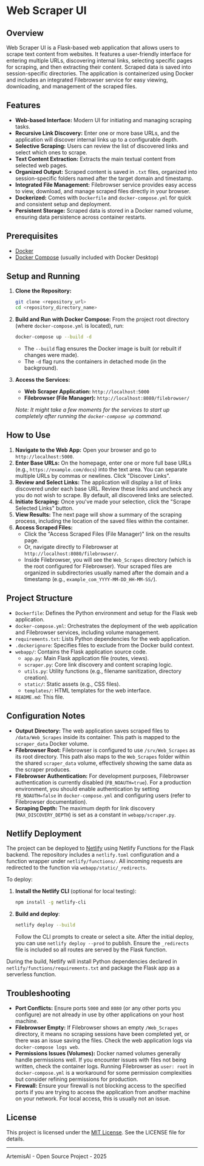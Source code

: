# Web Scraper UI

## Overview

Web Scraper UI is a Flask-based web application that allows users to scrape text content from websites. It features a user-friendly interface for entering multiple URLs, discovering internal links, selecting specific pages for scraping, and then extracting their content. Scraped data is saved into session-specific directories. The application is containerized using Docker and includes an integrated Filebrowser service for easy viewing, downloading, and management of the scraped files.

## Features

*   **Web-based Interface:** Modern UI for initiating and managing scraping tasks.
*   **Recursive Link Discovery:** Enter one or more base URLs, and the application will discover internal links up to a configurable depth.
*   **Selective Scraping:** Users can review the list of discovered links and select which ones to scrape.
*   **Text Content Extraction:** Extracts the main textual content from selected web pages.
*   **Organized Output:** Scraped content is saved in `.txt` files, organized into session-specific folders named after the target domain and timestamp.
*   **Integrated File Management:** Filebrowser service provides easy access to view, download, and manage scraped files directly in your browser.
*   **Dockerized:** Comes with `Dockerfile` and `docker-compose.yml` for quick and consistent setup and deployment.
*   **Persistent Storage:** Scraped data is stored in a Docker named volume, ensuring data persistence across container restarts.

## Prerequisites

*   [Docker](https://www.docker.com/get-started)
*   [Docker Compose](https://docs.docker.com/compose/install/) (usually included with Docker Desktop)

## Setup and Running

1.  **Clone the Repository:**
    ```bash
    git clone <repository_url>
    cd <repository_directory_name>
    ```

2.  **Build and Run with Docker Compose:**
    From the project root directory (where `docker-compose.yml` is located), run:
    ```bash
    docker-compose up --build -d
    ```
    *   The `--build` flag ensures the Docker image is built (or rebuilt if changes were made).
    *   The `-d` flag runs the containers in detached mode (in the background).

3.  **Access the Services:**
    *   **Web Scraper Application:** `http://localhost:5000`
    *   **Filebrowser (File Manager):** `http://localhost:8080/filebrowser/`

    *Note: It might take a few moments for the services to start up completely after running the `docker-compose up` command.*

## How to Use

1.  **Navigate to the Web App:** Open your browser and go to `http://localhost:5000`.
2.  **Enter Base URLs:** On the homepage, enter one or more full base URLs (e.g., `https://example.com/docs`) into the text area. You can separate multiple URLs by commas or newlines. Click "Discover Links".
3.  **Review and Select Links:** The application will display a list of links discovered under each base URL. Review these links and uncheck any you do not wish to scrape. By default, all discovered links are selected.
4.  **Initiate Scraping:** Once you've made your selection, click the "Scrape Selected Links" button.
5.  **View Results:** The next page will show a summary of the scraping process, including the location of the saved files within the container.
6.  **Access Scraped Files:**
    *   Click the "Access Scraped Files (File Manager)" link on the results page.
    *   Or, navigate directly to Filebrowser at `http://localhost:8080/filebrowser/`.
    *   Inside Filebrowser, you will see the `Web_Scrapes` directory (which is the root configured for Filebrowser). Your scraped files are organized in subdirectories usually named after the domain and a timestamp (e.g., `example_com_YYYY-MM-DD_HH-MM-SS/`).

## Project Structure

*   `Dockerfile`: Defines the Python environment and setup for the Flask web application.
*   `docker-compose.yml`: Orchestrates the deployment of the web application and Filebrowser services, including volume management.
*   `requirements.txt`: Lists Python dependencies for the web application.
*   `.dockerignore`: Specifies files to exclude from the Docker build context.
*   `webapp/`: Contains the Flask application source code.
    *   `app.py`: Main Flask application file (routes, views).
    *   `scraper.py`: Core link discovery and content scraping logic.
    *   `utils.py`: Utility functions (e.g., filename sanitization, directory creation).
    *   `static/`: Static assets (e.g., CSS files).
    *   `templates/`: HTML templates for the web interface.
*   `README.md`: This file.

## Configuration Notes

*   **Output Directory:** The web application saves scraped files to `/data/Web_Scrapes` inside its container. This path is mapped to the `scraper_data` Docker volume.
*   **Filebrowser Root:** Filebrowser is configured to use `/srv/Web_Scrapes` as its root directory. This path also maps to the `Web_Scrapes` folder within the shared `scraper_data` volume, effectively showing the same data as the scraper produces.
*   **Filebrowser Authentication:** For development purposes, Filebrowser authentication is currently disabled (`FB_NOAUTH=true`). For a production environment, you should enable authentication by setting `FB_NOAUTH=false` in `docker-compose.yml` and configuring users (refer to Filebrowser documentation).
*   **Scraping Depth:** The maximum depth for link discovery (`MAX_DISCOVERY_DEPTH`) is set as a constant in `webapp/scraper.py`.

## Netlify Deployment

The project can be deployed to [Netlify](https://www.netlify.com/) using Netlify Functions for the Flask backend. The repository includes a `netlify.toml` configuration and a function wrapper under `netlify/functions/`.
All incoming requests are redirected to the function via `webapp/static/_redirects`.

To deploy:

1. **Install the Netlify CLI** (optional for local testing):
   ```bash
   npm install -g netlify-cli
   ```
2. **Build and deploy**:
   ```bash
   netlify deploy --build
   ```
   Follow the CLI prompts to create or select a site. After the initial deploy, you can use `netlify deploy --prod` to publish.
   Ensure the `_redirects` file is included so all routes are served by the Flask function.

During the build, Netlify will install Python dependencies declared in `netlify/functions/requirements.txt` and package the Flask app as a serverless function.

## Troubleshooting

*   **Port Conflicts:** Ensure ports `5000` and `8080` (or any other ports you configure) are not already in use by other applications on your host machine.
*   **Filebrowser Empty:** If Filebrowser shows an empty `/Web_Scrapes` directory, it means no scraping sessions have been completed yet, or there was an issue saving the files. Check the web application logs via `docker-compose logs web`.
*   **Permissions Issues (Volumes):** Docker named volumes generally handle permissions well. If you encounter issues with files not being written, check the container logs. Running Filebrowser as `user: root` in `docker-compose.yml` is a workaround for some permission complexities but consider refining permissions for production.
*   **Firewall:** Ensure your firewall is not blocking access to the specified ports if you are trying to access the application from another machine on your network. For local access, this is usually not an issue.

## License

This project is licensed under the [MIT License](LICENSE). See the LICENSE file for details.

---
ArtemisAI - Open Source Project - 2025
